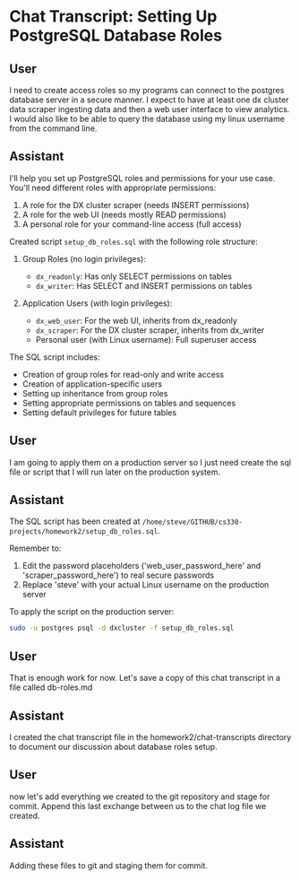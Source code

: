# Chat Transcript: Setting Up PostgreSQL Database Roles

## User
I need to create access roles so my programs can connect to the postgres database server in a secure manner. I expect to have at least one dx cluster data scraper ingesting data and then a web user interface to view analytics. I would also like to be able to query the database using my linux username from the command line.

## Assistant
I'll help you set up PostgreSQL roles and permissions for your use case. You'll need different roles with appropriate permissions:

1. A role for the DX cluster scraper (needs INSERT permissions)
2. A role for the web UI (needs mostly READ permissions)
3. A personal role for your command-line access (full access)

Created script `setup_db_roles.sql` with the following role structure:

1. Group Roles (no login privileges):
   - `dx_readonly`: Has only SELECT permissions on tables
   - `dx_writer`: Has SELECT and INSERT permissions on tables

2. Application Users (with login privileges):
   - `dx_web_user`: For the web UI, inherits from dx_readonly
   - `dx_scraper`: For the DX cluster scraper, inherits from dx_writer
   - Personal user (with Linux username): Full superuser access

The SQL script includes:
- Creation of group roles for read-only and write access
- Creation of application-specific users
- Setting up inheritance from group roles
- Setting appropriate permissions on tables and sequences
- Setting default privileges for future tables

## User
I am going to apply them on a production server so I just need create the sql file or script that I will run later on the production system.

## Assistant
The SQL script has been created at `/home/steve/GITHUB/cs330-projects/homework2/setup_db_roles.sql`.

Remember to:
1. Edit the password placeholders ('web_user_password_here' and 'scraper_password_here') to real secure passwords
2. Replace 'steve' with your actual Linux username on the production server

To apply the script on the production server:
```bash
sudo -u postgres psql -d dxcluster -f setup_db_roles.sql
```

## User
That is enough work for now. Let's save a copy of this chat transcript in a file called db-roles.md

## Assistant
I created the chat transcript file in the homework2/chat-transcripts directory to document our discussion about database roles setup.

## User
now let's add everything we created to the git repository and stage for commit. Append this last exchange between us to the chat log file we created.

## Assistant
Adding these files to git and staging them for commit.